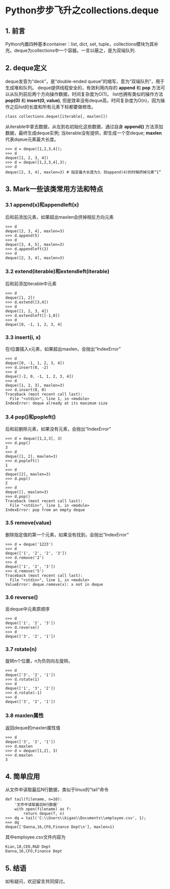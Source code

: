 # Python步步飞升之collections.deque

## 1. 前言
Python内置四种基本container：list, dict, set, tuple，collections模块为其补充。deque为collections中一个容器。一言以蔽之，是为双端队列.

## 2. deque定义
deque发音为“deck”，是“double-ended queue”的缩写，意为“双端队列”，用于生成堆和队列。
deque提供线程安全的，有效利用内存的 **append** 和 **pop** 方法可以从队列前后两个方向操作数据，时间复杂度为O(1)。
list也拥有类似的操作方法 **pop(0)** 和 **insert(0, value)**, 但是效率没有deque高，时间复杂度为O(n)，因为操作之后list的长度和所有元素下标都要做修改。 
```
class collections.deque([iterable[, maxlen]])
```
从iterable中拿去数据，从左到右初始化这些数据，通过自身 **append()** 方法添加数据，最终生成deque实例;
当iterable没有提供，即生成一个空deque;
**maxlen** 代表dqeue元素最大长度。
```
>>> d = deque([1,2,3,4]);
>>> d
deque([1, 2, 3, 4])
>>> d = deque([1,2,3,4],3); 
>>> d
deque([2, 3, 4], maxlen=3) # 指定最大长度为3，则append(4)的时候挤掉元素“1”
```

## 3. Mark一些该类常用方法和特点

### 3.1 append(x)和appendleft(x)
后和前添加元素，如果超出maxlen会挤掉相反方向元素
```
>>> d
deque([2, 3, 4], maxlen=3)
>>> d.append(5)
>>> d
deque([3, 4, 5], maxlen=3)
>>> d.appendleft(2)
>>> d
deque([2, 3, 4], maxlen=3)
```

### 3.2 extend(iterable)和extendleft(iterable)
后和前添加iterable中元素
```
>>> d
deque([1, 2])
>>> d.extend([3,4])
>>> d
deque([1, 2, 3, 4])
>>> d.extendleft([-1,0])
>>> d
deque([0, -1, 1, 2, 3, 4]
```

### 3.3 insert(i, x)
在i位置插入x元素，如果超出maxlen，会抛出“IndexError”
```
>>> d
deque([0, -1, 1, 2, 3, 4])
>>> d.insert(0, -2)
>>> d
deque([-2, 0, -1, 1, 2, 3, 4])
>>> d
deque([1, 2, 3], maxlen=3)
>>> d.insert(0, 0)
Traceback (most recent call last):
  File "<stdin>", line 1, in <module>
IndexError: deque already at its maximum size
```

### 3.4 pop()和popleft()
后和前删除元素，如果没有元素，会抛出“IndexError”
```
>>> d = deque([1,2,3], 3)
>>> d.pop()
3
>>> d
deque([1, 2], maxlen=3)
>>> d.popleft()
1
>>> d
deque([2], maxlen=3)
>>> d.pop()
2
>>> d
deque([], maxlen=3)
>>> d.pop()
Traceback (most recent call last):
  File "<stdin>", line 1, in <module>
IndexError: pop from an empty deque
```

### 3.5 remove(value)
删除指定值的第一个元素，如果没有找到，会抛出“IndexError”
```
>>> d = deque('1223')
>>> d
deque(['1', '2', '2', '3'])
>>> d.remove('2')
>>> d
deque(['1', '2', '3'])
>>> d.remove('5')
Traceback (most recent call last):
  File "<stdin>", line 1, in <module>
ValueError: deque.remove(x): x not in deque
```

### 3.6 reverse()
反deque中元素原顺序
```
>>> d
deque(['1', '2', '3'])
>>> d.reverse()
>>> d
deque(['3', '2', '1'])
```

### 3.7 rotate(n)
旋转n个位置，n为负则向左旋转。
```
>>> d
deque(['3', '2', '1'])
>>> d.rotate(1)
>>> d
deque(['1', '3', '2'])
>>> d.rotate(-1)
>>> d
deque(['3', '2', '1'])
```

### 3.8 maxlen属性
返回deque的maxlen属性值
```
>>> d
deque(['3', '2', '1'])
>>> d.maxlen
>>> d = deque([1,2], 3)
>>> d.maxlen
3
```

## 4. 简单应用
从文件中读取最后N行数据，类似于linux的“tail”命令
```
def tail(filename, n=10):
    '文件中读取最后N行数据'
    with open(filename) as f:
        return deque(f, n)
>>> dq = tail('C:\\Users\\kigao\\Documents\\employee.csv', 1);
>>> dq
deque(['Danna,16,CFO,Finance Dept\n'], maxlen=1)
```
其中employee.csv文件内容为
```
Kian,18,CEO,R&D Dept
Danna,16,CFO,Finance Dept
```

## 5. 结语
如有疑问，欢迎留言共同探讨。
